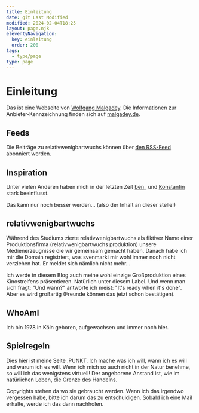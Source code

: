 ```yaml
---
title: Einleitung
date: git Last Modified
modified: 2024-02-04T18:25
layout: page.njk
eleventyNavigation:
  key: einleitung
  order: 200
tags:
  - type/page
type: page
---
```


# Einleitung

Das ist eine Webseite von [Wolfgang Malgadey](http://malgadey.de). Die Informationen zur Anbieter-Kennzeichnung finden sich auf [malgadey.de](http://malgadey.de/impressum).

## Feeds

Die Beiträge zu relativwenigbartwuchs können über [den RSS-Feed](http://www.relativwenigbartwuchs.de/feed.xml) abonniert werden.

## Inspiration

Unter vielen Anderen haben mich in der letzten Zeit [ben\_](http://www.anmutunddemut.de) und [Konstantin](http://www.konnexus.net) stark beeinflusst.

Das kann nur noch besser werden... (also der Inhalt an dieser stelle!)

## relativwenigbartwuchs

Während des Studiums zierte relativwenigbartwuchs als fiktiver Name einer Produktionsfirma (relativwenigbartwuchs produktion) unsere Medienerzeugnisse die wir gemeinsam gemacht haben. Danach habe ich mir die Domain registriert, was svenmarki mir wohl immer noch nicht verziehen hat. Er meldet sich nämlich nicht mehr...

Ich werde in diesem Blog auch meine wohl einzige Großproduktion eines Kinostreifens präsentieren. Natürlich unter diesem Label. Und wenn man sich fragt: "Und wann?" antworte ich meist: "It's ready when it's done". Aber es wird großartig (Freunde können das jetzt schon bestätigen).

## WhoAmI

Ich bin 1978 in Köln geboren, aufgewachsen und immer noch hier.

## Spielregeln

Dies hier ist meine Seite .PUNKT. Ich mache was ich will, wann ich es will und warum ich es will. Wenn ich mich so auch nicht in der Natur benehme, so will ich das wenigstens virtuell! Der angeborene Anstand ist, wie im natürlichen Leben, die Grenze des Handelns.

Copyrights stehen da wo sie gebraucht werden. Wenn ich das irgendwo vergessen habe, bitte ich darum das zu entschuldigen. Sobald ich eine Mail erhalte, werde ich das dann nachholen.
